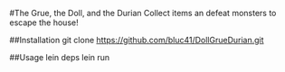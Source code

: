 #The Grue, the Doll, and the Durian
Collect items an defeat monsters to escape the house!

##Installation
    git clone https://github.com/bluc41/DollGrueDurian.git

##Usage
    lein deps
    lein run
